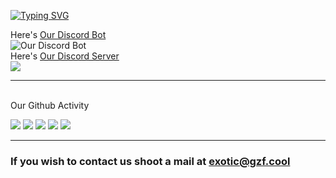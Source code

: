 <!-- # Hi there, We're [Be-Exotic!](https://aristaadvertising.business.blog/) 👋  -->

[![Typing SVG](https://readme-typing-svg.herokuapp.com/?duration=4000&lines=Hello+there%2C+We%27re+Be-Exotic)](http://gzf-linktree.great-site.net)

Here's [Our Discord Bot](https://discord.com/users/1082956798253862912)
<br>
![Our Discord Bot](https://dcbadge.vercel.app/api/shield/972866679220617297?bot=true)
<br>
Here's [Our Discord Server](https://discord.gg/KGF7QKrUm7)
<br>
[![](https://dcbadge.vercel.app/api/server/KGF7QKrUm7)](https://discord.gg/KGF7QKrUm7)
<br>
<hr>
<br>
Our Github Activity
<br>

![](http://github-profile-summary-cards.vercel.app/api/cards/profile-details?username=Be-Exotic&theme=discord_old_blurple)
![](http://github-profile-summary-cards.vercel.app/api/cards/repos-per-language?username=Be-Exotic&theme=discord_old_blurple)
![](http://github-profile-summary-cards.vercel.app/api/cards/most-commit-language?username=Be-Exotic&theme=discord_old_blurple)
![](http://github-profile-summary-cards.vercel.app/api/cards/stats?username=Be-Exotic&theme=discord_old_blurple)
![](http://github-profile-summary-cards.vercel.app/api/cards/productive-time?username=Be-Exotic&theme=discord_old_blurple&utcOffset=3)

<hr>

### If you wish to contact us shoot a mail at [exotic@gzf.cool](mailto:exotic@gzf.cool)
